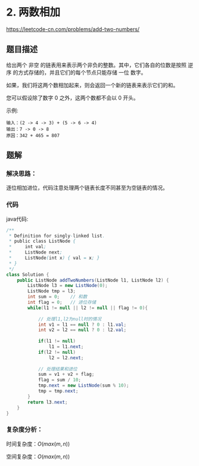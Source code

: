 # 2. 两数相加
https://leetcode-cn.com/problems/add-two-numbers/

## 题目描述

给出两个 非空 的链表用来表示两个非负的整数。其中，它们各自的位数是按照 逆序 的方式存储的，并且它们的每个节点只能存储 一位 数字。

如果，我们将这两个数相加起来，则会返回一个新的链表来表示它们的和。

您可以假设除了数字 0 之外，这两个数都不会以 0 开头。

示例:
```
输入：(2 -> 4 -> 3) + (5 -> 6 -> 4)
输出：7 -> 0 -> 8
原因：342 + 465 = 807
```

## 题解

### 解决思路：

逐位相加进位，代码注意处理两个链表长度不同甚至为空链表的情况。

### 代码

java代码:
~~~ java
/**
 * Definition for singly-linked list.
 * public class ListNode {
 *     int val;
 *     ListNode next;
 *     ListNode(int x) { val = x; }
 * }
 */
class Solution {
    public ListNode addTwoNumbers(ListNode l1, ListNode l2) {
        ListNode l3 = new ListNode(0);
        ListNode tmp = l3;
        int sum = 0;    // 和数
        int flag = 0;   // 进位存储
        while(l1 != null || l2 != null || flag != 0){
            
            // 处理l1,l2为null时的情况
            int v1 = l1 == null ? 0 : l1.val;
            int v2 = l2 == null ? 0 : l2.val;
            
            if(l1 != null)
                l1 = l1.next;
            if(l2 != null)
                l2 = l2.next;
            
            // 处理结果和进位
            sum = v1 + v2 + flag;
            flag = sum / 10;
            tmp.next = new ListNode(sum % 10);
            tmp = tmp.next;
        }
        return l3.next;
    }
}
~~~

### 复杂度分析：

时间复杂度：$O(max(m,n))$

空间复杂度：$O(max(m,n))$